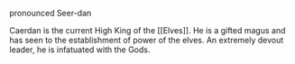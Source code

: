 pronounced Seer-dan

Caerdan is the current High King of the [[Elves]]. He is a gifted magus and has seen to the establishment of power of the elves. An extremely devout leader, he is infatuated with the Gods.